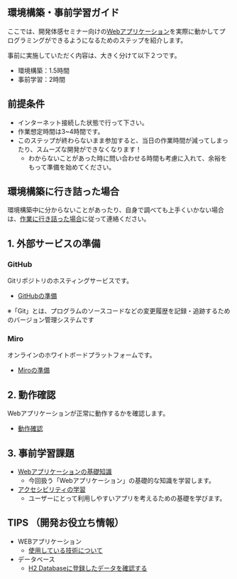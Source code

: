 環境構築・事前学習ガイド
-----------------------------------

ここでは、開発体感セミナー向けの[Webアプリケーション](https://github.com/tiscon/tiscon10)を実際に動かしてプログラミングができるようになるためのステップを紹介します。

事前に実施していただく内容は、大きく分けて以下２つです。

- 環境構築：1.5時間
- 事前学習：2時間

## 前提条件

- インターネット接続した状態で行って下さい。
- 作業想定時間は3~4時間です。
- このステップが終わらないまま参加すると、当日の作業時間が減ってしまったり、スムーズな開発ができなくなります！
  - わからないことがあった時に問い合わせる時間も考慮に入れて、余裕をもって準備を始めてください。

## 環境構築に行き詰った場合

環境構築中に分からないことがあったり、自身で調べても上手くいかない場合は、[作業に行き詰った場合](content/whenYouAreStuck.md)に従って連絡ください。

## 1. 外部サービスの準備

### GitHub

Gitリポジトリのホスティングサービスです。

- [GitHubの準備](content/github.md)

※「Git」とは、プログラムのソースコードなどの変更履歴を記録・追跡するためのバージョン管理システムです

### Miro

オンラインのホワイトボードプラットフォームです。

- [Miroの準備](content/miro.md)

## 2. 動作確認

Webアプリケーションが正常に動作するかを確認します。

- [動作確認](content/operationCheck.md)

## 3. 事前学習課題 

- [Webアプリケーションの基礎知識](content/lerning.md)
  - 今回扱う「Webアプリケーション」の基礎的な知識を学習します。 
- [アクセシビリティの学習](content/accessibility.md)
  - ユーザーにとって利用しやすいアプリを考えるための基礎を学びます。

## TIPS （開発お役立ち情報）
- WEBアプリケーション
    - [使用している技術について](content/aboutUsingTechnology.md)
- データベース
    - [H2 Databaseに登録したデータを確認する](content/h2Database.md)
